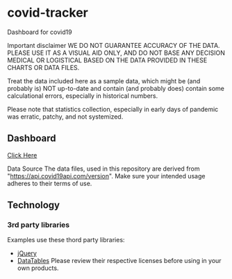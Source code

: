 # covid-tracker
Dashboard for covid19


Important disclaimer
WE DO NOT GUARANTEE ACCURACY OF THE DATA. PLEASE USE IT AS A VISUAL AID ONLY, AND DO NOT BASE ANY DECISION MEDICAL OR LOGISTICAL BASED ON THE DATA PROVIDED IN THESE CHARTS OR DATA FILES.

Treat the data included here as a sample data, which might be (and probably is) NOT up-to-date and contain (and probably does) contain some calculational errors, especially in historical numbers.

Please note that statistics collection, especially in early days of pandemic was erratic, patchy, and not systemized.

## Dashboard
[Click Here](https://github.com/venkatsarath/covid-tracker/tree/master/dashboard)

Data
Source
The data files, used in this repository are derived from "https://api.covid19api.com/version". Make sure your intended usage adheres to their terms of use.

## Technology
### 3rd party libraries
Examples use these thord party libraries:

* [jQuery](https://jquery.com/)
* [DataTables](https://datatables.net/)
Please review their respective licenses before using in your own products.
